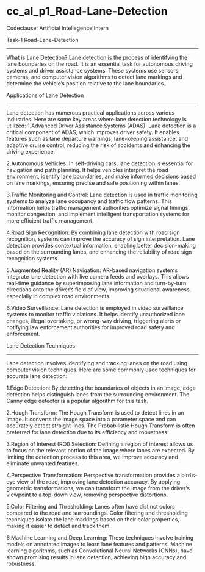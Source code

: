 # cc_al_p1_Road-Lane-Detection
Codeclause: Artificial Intellegence Intern
 
 Task-1 Road-Lane-Detection
***************************
What is Lane Detection?
Lane detection is the process of identifying the lane boundaries on the road. It is an essential task for autonomous driving systems and driver assistance systems.
These systems use sensors, cameras, and computer vision algorithms to detect lane markings and determine the vehicle’s position relative to the lane boundaries.

Applications of Lane Detection
*********************************
Lane detection has numerous practical applications across various industries. Here are some key areas where lane detection technology is utilized:
1.Advanced Driver Assistance Systems (ADAS): Lane detection is a critical component of ADAS, which improves driver safety. It enables features such as lane departure warnings, lane-keeping assistance, and adaptive cruise control, reducing the risk of accidents and enhancing the driving experience.

2.Autonomous Vehicles: In self-driving cars, lane detection is essential for navigation and path planning. It helps vehicles interpret the road environment, identify lane boundaries, and make informed decisions based on lane markings, ensuring precise and safe positioning within lanes.

3.Traffic Monitoring and Control: Lane detection is used in traffic monitoring systems to analyze lane occupancy and traffic flow patterns. This information helps traffic management authorities optimize signal timings, monitor congestion, and implement intelligent transportation systems for more efficient traffic management.

4.Road Sign Recognition: By combining lane detection with road sign recognition, systems can improve the accuracy of sign interpretation. Lane detection provides contextual information, enabling better decision-making based on the surrounding lanes, and enhancing the reliability of road sign recognition systems.

5.Augmented Reality (AR) Navigation: AR-based navigation systems integrate lane detection with live camera feeds and overlays. This allows real-time guidance by superimposing lane information and turn-by-turn directions onto the driver’s field of view, improving situational awareness, especially in complex road environments.

6.Video Surveillance: Lane detection is employed in video surveillance systems to monitor traffic violations. It helps identify unauthorized lane changes, illegal overtaking, or wrong-way driving, triggering alerts or notifying law enforcement authorities for improved road safety and enforcement.

Lane Detection Techniques
**************************
Lane detection involves identifying and tracking lanes on the road using computer vision techniques. Here are some commonly used techniques for accurate lane detection:

1.Edge Detection: By detecting the boundaries of objects in an image, edge detection helps distinguish lanes from the surrounding environment. The Canny edge detector is a popular algorithm for this task.

2.Hough Transform: The Hough Transform is used to detect lines in an image. It converts the image space into a parameter space and can accurately detect straight lines. The Probabilistic Hough Transform is often preferred for lane detection due to its efficiency and robustness.

3.Region of Interest (ROI) Selection: Defining a region of interest allows us to focus on the relevant portion of the image where lanes are expected. By limiting the detection process to this area, we improve accuracy and eliminate unwanted features.

4.Perspective Transformation: Perspective transformation provides a bird’s-eye view of the road, improving lane detection accuracy. By applying geometric transformations, we can transform the image from the driver’s viewpoint to a top-down view, removing perspective distortions.

5.Color Filtering and Thresholding: Lanes often have distinct colors compared to the road and surroundings. Color filtering and thresholding techniques isolate the lane markings based on their color properties, making it easier to detect and track them.

6.Machine Learning and Deep Learning: These techniques involve training models on annotated images to learn lane features and patterns. Machine learning algorithms, such as Convolutional Neural Networks (CNNs), have shown promising results in lane detection, achieving high accuracy and robustness.

